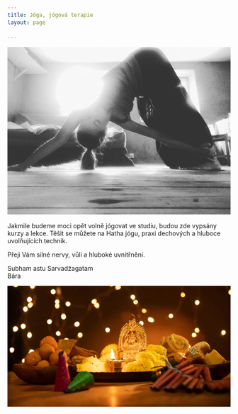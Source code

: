 ```yaml
---
title: Jóga, jógová terapie
layout: page

---
```

![](/uploads/IMG_20190730_104235_826.jpg)

Jakmile budeme moci opět volně jógovat ve studiu, budou zde vypsány kurzy a lekce. Těšit se můžete na Hatha jógu, praxi dechových a hluboce uvolňujících technik.

Přeji Vám silné nervy, vůli a hluboké uvnitřnění.

  
Subham astu Sarvadžagatam  
Bára

![](/uploads/diwaliposterimage-1.webp)